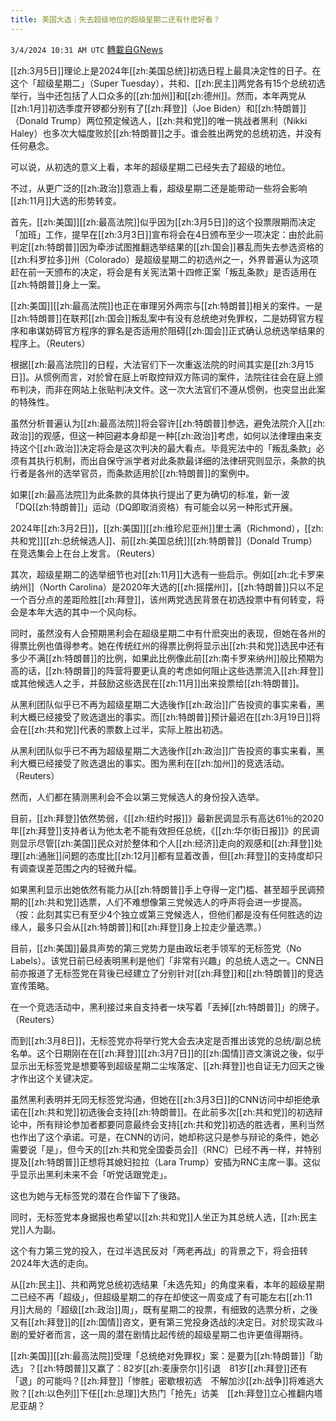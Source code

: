 ```yaml
---
title: 美国大选｜失去超级地位的超级星期二还有什麽好看？
---
```

`3/4/2024 10:31 AM UTC` [轉載自GNews](https://gnews.org/articles/2363387)

[[zh:3月5日]]理论上是2024年[[zh:美国总统]]初选日程上最具决定性的日子。在这个「超级星期二」（Super Tuesday），共和、[[zh:民主]]两党各有15个总统初选举行，当中还包括了人口众多的[[zh:加州]]和[[zh:德州]]。然而，本年两党从[[zh:1月]]初选季度开锣都分别有了[[zh:拜登]]（Joe Biden）和[[zh:特朗普]]（Donald Trump）两位预定候选人，[[zh:共和党]]的唯一挑战者黑利（Nikki Haley）也多次大幅度败於[[zh:特朗普]]之手。谁会胜出两党的总统初选，并没有任何悬念。

可以说，从初选的意义上看，本年的超级星期二已经失去了超级的地位。

不过，从更广泛的[[zh:政治]]意涵上看，超级星期二还是能带动一些将会影响[[zh:11月]]大选的形势转变。

首先，[[zh:美国]][[zh:最高法院]]似乎因为[[zh:3月5日]]的这个投票限期而决定「加班」工作，提早在[[zh:3月3日]]宣布将会在4日颁布至少一项决定：由於此前判定[[zh:特朗普]]因为牵涉试图推翻选举结果的[[zh:国会]]暴乱而失去参选资格的[[zh:科罗拉多]]州（Colorado）是超级星期二的初选州之一，外界普遍认为这项赶在前一天颁布的决定，将会是有关宪法第十四修正案「叛乱条款」是否适用在[[zh:特朗普]]身上一案。

[[zh:美国]][[zh:最高法院]]也正在审理另外两宗与[[zh:特朗普]]相关的案件。一是[[zh:特朗普]]在联邦[[zh:国会]]叛乱案中有没有总统绝对免罪权，二是妨碍官方程序和串谋妨碍官方程序的罪名是否适用於阻碍[[zh:国会]]正式确认总统选举结果的程序上。（Reuters）

根据[[zh:最高法院]]的日程，大法官们下一次重返法院的时间其实是[[zh:3月15日]]。从惯例而言，对於曾在庭上听取控辩双方陈词的案件，法院往往会在庭上颁布判决，而非在网站上张贴判决文件。这一次大法官们不遵从惯例，也突显出此案的特殊性。

虽然分析普遍认为[[zh:最高法院]]将会容许[[zh:特朗普]]参选，避免法院介入[[zh:政治]]的观感，但这一种回避本身却是一种[[zh:政治]]考虑，如何以法律理由来支持这个[[zh:政治]]决定将会是这次判决的最大看点。毕竟宪法中的「叛乱条款」必须有其执行机制，而出自保守派学者对此条款最详细的法律研究则显示，条款的执行者是各州的选举官员，而条款适用於[[zh:特朗普]]的案例中。

如果[[zh:最高法院]]为此条款的具体执行提出了更为确切的标准，新一波「DQ[[zh:特朗普]]」运动（DQ即取消资格）有可能会以另一种形式开展。

2024年[[zh:3月2日]]，[[zh:美国]][[zh:维珍尼亚州]]里士满（Richmond），[[zh:共和党]][[zh:总统候选人]]、前[[zh:美国总统]][[zh:特朗普]]（Donald Trump）在竞选集会上在台上发言。（Reuters）

其次，超级星期二的选举细节也对[[zh:11月]]大选有一些启示。例如[[zh:北卡罗来纳州]]（North Carolina）是2020年大选的[[zh:摇摆州]]，[[zh:特朗普]]只以不足一个百分点的差距险胜[[zh:拜登]]，该州两党选民背景在初选投票中有何转变，将会是本年大选的其中一个风向标。

同时，虽然没有人会预期黑利会在超级星期二中有什麽突出的表现，但她在各州的得票比例也值得参考。她在传统红州的得票比例将显示出[[zh:共和党]]选民中还有多少不满[[zh:特朗普]]的比例，如果此比例像此前[[zh:南卡罗来纳州]]般比预期为高的话，[[zh:特朗普]]的阵营将要更认真的考虑如何阻止这些选票流入[[zh:拜登]]或其他候选人之手，并鼓励这些选民在[[zh:11月]]出来投票给[[zh:特朗普]]。

从黑利团队似乎已不再为超级星期二大选後作[[zh:政治]]广告投资的事实来看，黑利大概已经接受了败选退出的事实。而[[zh:特朗普]]预计最迟在[[zh:3月19日]]将会在[[zh:共和党]]代表的票数上过半，实际上胜出初选。

从黑利团队似乎已不再为超级星期二大选後作[[zh:政治]]广告投资的事实来看，黑利大概已经接受了败选退出的事实。图为黑利在[[zh:加州]]的竞选活动。（Reuters）

然而，人们都在猜测黑利会不会以第三党候选人的身份投入选举。

目前，[[zh:拜登]]依然势弱，《[[zh:纽约时报]]》最新民调显示有高达61％的2020年[[zh:拜登]]支持者认为他太老不能有效担任总统，《[[zh:华尔街日报]]》的民调则显示尽管[[zh:美国]]民众对於整体和个人[[zh:经济]]走向的观感和[[zh:拜登]]处理[[zh:通胀]]问题的态度比[[zh:12月]]都有显着改善，但[[zh:拜登]]的支持度却只有调查误差范围之内的轻微升幅。

如果黑利显示出她依然有能力从[[zh:特朗普]]手上夺得一定门槛、甚至超乎民调预期的[[zh:共和党]]选票，人们不难想像第三党候选人的呼声将会进一步提高。（按：此刻其实已有至少4个独立或第三党候选人，但他们都是没有任何胜选的边缘人，最多只会从[[zh:特朗普]]和[[zh:拜登]]身上拉走少量选票。）

目前，[[zh:美国]]最具声势的第三党势力是由政坛老手领军的无标签党（No Labels）。该党日前已经表明黑利是他们「非常有兴趣」的总统人选之一。CNN日前亦报道了无标签党在背後已经建立了分别针对[[zh:拜登]]和[[zh:特朗普]]的竞选宣传策略。

在一个竞选活动中，黑利接过来自支持者一块写着「丢掉[[zh:特朗普]]」的牌子。（Reuters）

而到[[zh:3月8日]]，无标签党亦将举行党大会去决定是否推出该党的总统/副总统名单。这个日期刚在在[[zh:拜登]][[zh:3月7日]]的[[zh:国情]]咨文演说之後，似乎显示出无标签党是想要等到超级星期二尘埃落定、[[zh:拜登]]也自证无力回天之後才作出这个关键决定。

虽然黑利表明并无同无标签党沟通，但她在[[zh:3月3日]]的CNN访问中却拒绝承诺在[[zh:共和党]]初选後会支持[[zh:特朗普]]。在此前多次[[zh:共和党]]的初选辩论中，所有辩论参加者都要同意最终会支持[[zh:共和党]]初选的胜选者，黑利当然也作出了这个承诺。可是，在CNN的访问，她却称这只是参与辩论的条件，她必需要说「是」，但今天的[[zh:共和党全国委员会]]（RNC）已经不再一样，并特别提及[[zh:特朗普]]正想将其媳妇拉拉（Lara Trump）安插为RNC主席一事。这似乎显示出黑利未来不会「听党话跟党走」。

这也为她与无标签党的潜在合作留下了後路。

同时，无标签党本身据报也希望以[[zh:共和党]]人坐正为其总统人选，[[zh:民主党]]人为副。

这个有力第三党的投入，在过半选民反对「两老再战」的背景之下，将会扭转2024年大选的走向。

从[[zh:民主]]、共和两党总统初选结果「未选先知」的角度来看，本年的超级星期二已经不再「超级」，但超级星期二的存在却使这一周变成了有可能左右[[zh:11月]]大局的「超级[[zh:政治]]周」，既有星期二的投票，有细致的选票分析，之後又有[[zh:拜登]]的[[zh:国情]]咨文，更有第三党投身选战的决定日。对於现实政斗剧的爱好者而言，这一周的潜在剧情比起传统的超级星期二也许更值得期待。

[[zh:美国]][[zh:最高法院]]受理「总统绝对免罪权」案：是要为[[zh:特朗普]]「助选」？[[zh:特朗普]]又赢了：82岁[[zh:麦康奈尔]]引退　81岁[[zh:拜登]]还有「退」的可能吗？[[zh:拜登]]「惨胜」密歇根初选　不解加沙[[zh:战争]]将难逃大败？[[zh:以色列]]下任[[zh:总理]]大热门「抢先」访美　[[zh:拜登]]立心推翻内塔尼亚胡？
